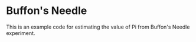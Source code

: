 # Buffon's Needle

This is an example code for estimating the value of Pi from Buffon's Needle experiment.

